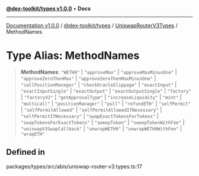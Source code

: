 [**@dex-toolkit/types v1.0.0**](../../../README.md) • **Docs**

***

[Documentation v1.0.0](../../../../../packages.md) / [@dex-toolkit/types](../../../README.md) / [UniswapRouterV3Types](../README.md) / MethodNames

# Type Alias: MethodNames

> **MethodNames**: `"WETH9"` \| `"approveMax"` \| `"approveMaxMinusOne"` \| `"approveZeroThenMax"` \| `"approveZeroThenMaxMinusOne"` \| `"callPositionManager"` \| `"checkOracleSlippage"` \| `"exactInput"` \| `"exactInputSingle"` \| `"exactOutput"` \| `"exactOutputSingle"` \| `"factory"` \| `"factoryV2"` \| `"getApprovalType"` \| `"increaseLiquidity"` \| `"mint"` \| `"multicall"` \| `"positionManager"` \| `"pull"` \| `"refundETH"` \| `"selfPermit"` \| `"selfPermitAllowed"` \| `"selfPermitAllowedIfNecessary"` \| `"selfPermitIfNecessary"` \| `"swapExactTokensForTokens"` \| `"swapTokensForExactTokens"` \| `"sweepToken"` \| `"sweepTokenWithFee"` \| `"uniswapV3SwapCallback"` \| `"unwrapWETH9"` \| `"unwrapWETH9WithFee"` \| `"wrapETH"`

## Defined in

packages/types/src/abis/uniswap-router-v3.types.ts:17
